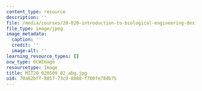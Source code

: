 ```yaml
---
content_type: resource
description: ''
file: /media/courses/20-020-introduction-to-biological-engineering-design-spring-2009/70a62bff885773c08888f700fe78db75_MIT20_020S09_02_abg.jpg
file_type: image/jpeg
image_metadata:
  caption: ''
  credit: ''
  image-alt: ''
learning_resource_types: []
ocw_type: OCWImage
resourcetype: Image
title: MIT20_020S09_02_abg.jpg
uid: 70a62bff-8857-73c0-8888-f700fe78db75
---
```

